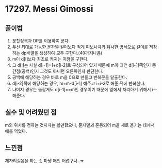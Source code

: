 # 17297. Messi Gimossi

## 풀이법

1. 분할정복과 DP를 이용하여 푼다.
2. 우선 최대로 가능한 문자열 길이보다 적게 피보나치와 유사한 방식으로 길이를 저장하는 dp배열을 생성하여 모두 구한다.(40까지나옴)
3. m이 d[i]보다 최초로 커지는 지점을 구한다.
4. 그 d[i]는 사실 d[i-1]+1+d[i-2]로 구성되어 있기 때문에 m이 과연 d[i-1]쪽인지 중간점(공백)인지 그것도 아니면 오른쪽인지 판단한다.
5. 공백에 해당하는 경우 바로 m을 0으로 만들고 반복문을 탈출한다.
6. d[i-2]쪽에 해당하는 경우, m=m-d[i-1] 해주고 i=i-2로 해준 뒤에 반복한다.
7. 나머지 경우는 놀랍게도 d[i-1]==m인 경우이기 때문에 앞에서 처리하기 위해서 i--해준다.


## 실수 및 어려웠던 점

m의 위치를 정하는 것까지는 할만했으나, 문자열과 혼동되어 m을 새로 옮기는 데에서 애를 먹었다.

## 느낀점

제자리걸음을 하는 것 마냥 매번 어렵구나..ㅠ

